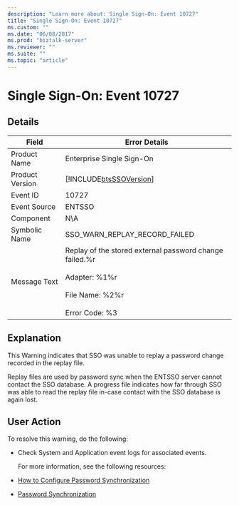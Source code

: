 ```yaml
---
description: "Learn more about: Single Sign-On: Event 10727"
title: "Single Sign-On: Event 10727"
ms.custom: ""
ms.date: "06/08/2017"
ms.prod: "biztalk-server"
ms.reviewer: ""
ms.suite: ""
ms.topic: "article"
---
```

# Single Sign-On: Event 10727
## Details  

| Field | Error Details |
|-----------------|------------------------------------------------------------------------------------------------------------------------------------------|
|  Product Name   |                                                        Enterprise Single Sign-On                                                         |
| Product Version |                                        [!INCLUDE[btsSSOVersion](../includes/btsssoversion-md.md)]                                        |
|    Event ID     |                                                                  10727                                                                   |
|  Event Source   |                                                                  ENTSSO                                                                  |
|    Component    |                                                                   N\A                                                                    |
|  Symbolic Name  |                                                      SSO_WARN_REPLAY_RECORD_FAILED                                                       |
|  Message Text   | Replay of the stored external password change failed.%r<br /><br /> Adapter: %1%r<br /><br /> File Name: %2%r<br /><br /> Error Code: %3 |

## Explanation  
 This Warning indicates that SSO was unable to replay a password change recorded in the replay file.  

 Replay files are used by password sync when the ENTSSO server cannot contact the SSO database. A progress file indicates how far through SSO was able to read the replay file in-case contact with the SSO database is again lost.  

## User Action  
 To resolve this warning, do the following:  

- Check System and Application event logs for associated events.  

  For more information, see the following resources:  

- [How to Configure Password Synchronization](../core/how-to-configure-password-synchronization.md)  

- [Password Synchronization](../core/password-synchronization2.md)

